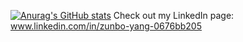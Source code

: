 [![Anurag's GitHub stats](https://github-readme-stats.vercel.app/api?username=anuraghazra)](https://github.com/anuraghazra/github-readme-stats)
Check out my LinkedIn page: www.linkedin.com/in/zunbo-yang-0676bb205

